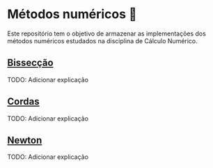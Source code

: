 # Métodos numéricos :triangular_ruler:

Este repositório tem o objetivo de armazenar as implementações dos métodos numéricos estudados na disciplina de Cálculo Numérico.
## [Bissecção](https://github.com/arufonsekun/metodos-numericos/blob/main/src/bisection.py)
TODO: Adicionar explicação

## [Cordas](https://github.com/arufonsekun/metodos-numericos/blob/main/src/secant.py)
TODO: Adicionar explicação

## [Newton](https://github.com/arufonsekun/metodos-numericos/blob/main/src/newton.py)
TODO: Adicionar explicação
